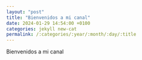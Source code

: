 ```yaml
---
layout: "post"
title: "Bienvenidos a mi canal"
date: 2024-01-29 14:54:00 +0100
categories: jekyll new-cat
permalink: /:categories/:year/:month/:day/:title
---
```

Bienvenidos a mi canal
